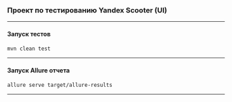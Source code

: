 ### Проект по тестированию Yandex Scooter (UI)

---

#### Запуск тестов
```sh
mvn clean test
```

---

#### Запуск Allure отчета
```sh
allure serve target/allure-results
```

---
